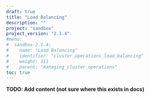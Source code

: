 ```yaml
---
draft: true
title: "Load Balancing"
description: ""
project: "sandbox"
project_version: "2.1.4"
#menu:
#  sandbox-2.1.4:
#    name: "Load Balancing"
#    identifier: "cluster_operations_load_balancing"
#    weight: 111
#    parent: "managing_cluster_operations"
toc: true
---
```


**TODO: Add content (not sure where this exists in docs)**
